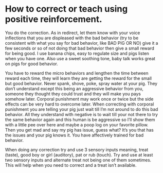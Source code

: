 <!-- TITLE: Positive Reinforcement Training -->
<!-- SUBTITLE: By Scott R. Murdock -->

# How to correct or teach using positive reinforcement.

You do the correction. As in redirect, let them know with your voice inflections that you are displeased with the bad behavior (try to be consistent with what you say for bad behavior, like BAD PIG OR NO) give it a few seconds or so of not doing that bad behavior then give a small reward for being good. I use banana chips, easy to regulate size and pigs listen when you have one. Also use a sweet soothing tone, baby talk works great on pigs for good behavior.

You have to reward the micro behaviors and lengthen the time between reward each time, they will learn they are getting the reward for the small but good behavior. Never spank, shove, poke, spray water at your pig. They don’t understand except this being an aggressive behavior from you, someone they thought they could trust and they will make you pays somehow later. Corporal punishment may work once or twice but the side effects can be very hard to overcome later. When correcting with corporal punishment you are telling your pig just wait till I’m not around to do this bad behavior. All they understand with negative is to wait till your not there to try the same behavior again and this human is be aggressive so I’ll show them with a little pee over here and maybe a poop log on your favorite pillow. Then you get mad and say my pig has issue, guess what? It’s you that has the issues and your pig knows it. You have affectively trained for bad behavior.

When doing any correction try and use 3 sensory inputs meaning, treat (taste), good boy or girl (auditory), pat or rub (touch). Try and use at least two sensory inputs and alternate treat not being one of them sometimes. This will help when you need to correct and a treat isn’t available.